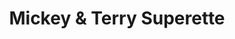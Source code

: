---
title: "Mickey & Terry Superette"
url: /autryville/mickey-und-terry-superette/
shop: Supermarkt
---